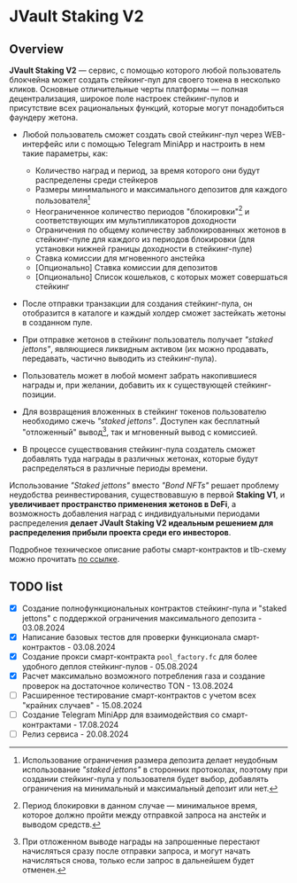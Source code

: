 # JVault Staking V2

## Overview

**JVault Staking V2** — сервис, с помощью которого любой пользователь блокчейна может создать стейкинг-пул для своего токена в несколько кликов. Основные отличительные черты платформы — полная децентрализация, широкое поле настроек стейкинг-пулов и присутствие всех рациональных функций, которые могут понадобиться фаундеру жетона.

- Любой пользователь сможет создать свой стейкинг-пул через WEB-интерфейс или с помощью Telegram MiniApp и настроить в нем такие параметры, как:
    * Количество наград и период, за время которого они будут распределены среди стейкеров
    * Размеры минимального и максимального депозитов для каждого пользователя[^1]
    * Неограниченное количество периодов "блокировки"[^2] и соответствующих им мультипликаторов доходности
    * Ограничения по общему количеству заблокированных жетонов в стейкинг-пуле для каждого из периодов блокировки (для установки нижней границы доходности в стейкинг-пуле)
    * Ставка комиссии для мгновенного анстейка
    * \[Опционально\] Ставка комиссии для депозитов
    * \[Опционально\] Список кошельков, с которых может совершаться стейкинг

- После отправки транзакции для создания стейкинг-пула, он отобразится в каталоге и каждый холдер сможет застейкать жетоны в созданном пуле.

- При отправке жетонов в стейкинг пользователь получает *"staked jettons"*, являющиеся ликвидным активом (их можно продавать, передавать, частично выводить из стейкинг-пула).

- Пользователь может в любой момент забрать накопившиеся награды и, при желании, добавить их к существующей стейкинг-позиции.

- Для возвращения вложенных в стейкинг токенов пользователю необходимо сжечь *"staked jettons"*. Доступен как бесплатный "отложенный" вывод[^3], так и мгновенный вывод с комиссией. 

- В процессе существования стейкинг-пула создатель сможет добавлять туда награды в различных жетонах, которые будут распределяться в различные периоды времени.


Использование *"Staked jettons"* вместо *"Bond NFTs"* решает проблему неудобства реинвестирования, существовавшую в первой **Staking V1**, и **увеличивает пространство применения жетонов в DeFi**, а возможность добавления наград с индивидуальными периодами распределения **делает JVault Staking V2 идеальным решением для распределения прибыли проекта среди его инвесторов**.

Подробное техническое описание работы смарт-контрактов и tlb-схему можно прочитать [по ссылке](./src/pools_with_limits/contracts/description-ru.tlb).

## TODO list

- [x] Создание полнофункциональных контрактов стейкинг-пула и "staked jettons" с поддержкой ограничения максимального депозита - 03.08.2024
- [x] Написание базовых тестов для проверки функционала смарт-контрактов - 03.08.2024
- [x] Создание прокси смарт-контракта `pool_factory.fc` для более удобного деплоя стейкинг-пулов - 05.08.2024
- [x] Расчет максимально возможного потребления газа и создание проверок на достаточное количество TON - 13.08.2024
- [ ] Расширенное тестирование смарт-контрактов с учетом всех "крайних случаев" - 15.08.2024
- [ ] Создание Telegram MiniApp для взаимодействия со смарт-контрактами - 17.08.2024
- [ ] Релиз сервиса - 20.08.2024

[^1]: Использование ограничения размера депозита делает неудобным использование *"staked jettons"* в сторонних протоколах, поэтому при создании стейкинг-пула у пользователя будет выбор, добавлять ограничения на минимальный и максимальный депозит или нет.

[^2]: Период блокировки в данном случае — минимальное время, которое должно пройти между отправкой запроса на анстейк и выводом средств. 

[^3]: При отложенном выводе награды на запрошенные перестают начисляться сразу после отправки запроса, и могут начать начисляться снова, только если запрос в дальнейшем будет отменен.
